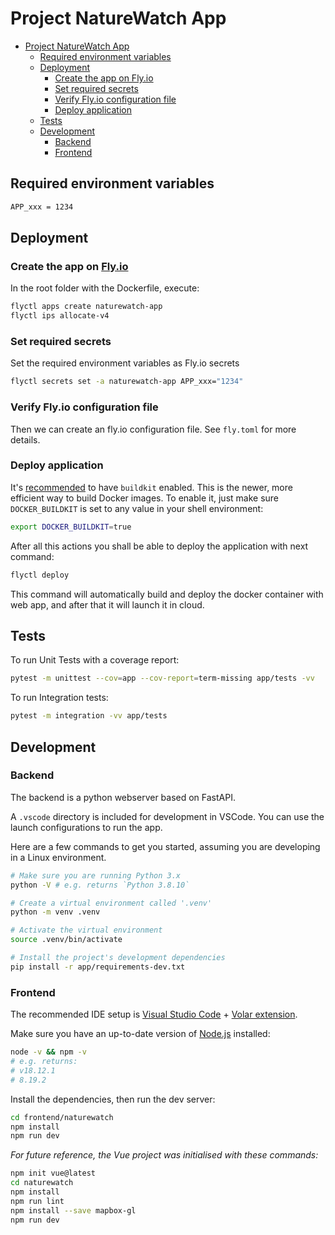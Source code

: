 # Project NatureWatch App


- [Project NatureWatch App](#project-naturewatch-app)
  - [Required environment variables](#required-environment-variables)
  - [Deployment](#deployment)
    - [Create the app on Fly.io](#create-the-app-on-flyio)
    - [Set required secrets](#set-required-secrets)
    - [Verify Fly.io configuration file](#verify-flyio-configuration-file)
    - [Deploy application](#deploy-application)
  - [Tests](#tests)
  - [Development](#development)
    - [Backend](#backend)
    - [Frontend](#frontend)


## Required environment variables
```bash
APP_xxx = 1234
```

## Deployment

### Create the app on [Fly.io](https://fly.io)

In the root folder with the Dockerfile, execute:

```bash
flyctl apps create naturewatch-app
flyctl ips allocate-v4
```

### Set required secrets

Set the required environment variables as Fly.io secrets

```bash
flyctl secrets set -a naturewatch-app APP_xxx="1234"
```

### Verify Fly.io configuration file

Then we can create an fly.io configuration file. See `fly.toml` for more details.


### Deploy application

It's [recommended](https://community.fly.io/t/erro-0605-cant-add-file-some-file-to-tar-io-read-write-on-closed-pipe/3513/7) to have `buildkit` enabled. This is the newer, more efficient way to build Docker images. To enable it, just make sure `DOCKER_BUILDKIT` is set to any value in your shell environment:

```bash
export DOCKER_BUILDKIT=true
```


After all this actions you shall be able to deploy the application with next command:

```bash
flyctl deploy
```

This command will automatically build and deploy the docker container with web app, and after that it will launch it in cloud.

## Tests

To run Unit Tests with a coverage report:
```bash
pytest -m unittest --cov=app --cov-report=term-missing app/tests -vv
```

To run Integration tests:
```bash
pytest -m integration -vv app/tests
```

## Development

### Backend

The backend is a python webserver based on FastAPI.

A `.vscode` directory is included for development in VSCode. You can use the launch configurations to run the app.

Here are a few commands to get you started, assuming you are developing in a Linux environment.
```bash
# Make sure you are running Python 3.x
python -V # e.g. returns `Python 3.8.10`

# Create a virtual environment called '.venv'
python -m venv .venv

# Activate the virtual environment
source .venv/bin/activate

# Install the project's development dependencies
pip install -r app/requirements-dev.txt
```

### Frontend

The recommended IDE setup is [Visual Studio Code](https://code.visualstudio.com/) + [Volar extension](https://marketplace.visualstudio.com/items?itemName=Vue.volar).

Make sure you have an up-to-date version of [Node.js](https://nodejs.org/en/) installed:

```bash
node -v && npm -v
# e.g. returns:
# v18.12.1
# 8.19.2
```

Install the dependencies, then run the dev server:
```bash
cd frontend/naturewatch
npm install
npm run dev
```


*For future reference, the Vue project was initialised with these commands:*
```bash
npm init vue@latest
cd naturewatch
npm install
npm run lint
npm install --save mapbox-gl
npm run dev
```
